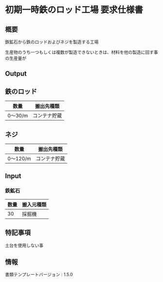 # 初期一時鉄のロッド工場 要求仕様書

## 概要
鉄鉱石から鉄のロッドおよびネジを製造する工場

生産物のうち一つもしくは複数が製造できないときは、材料を他の製造に回す事の生産量が

## Output
## 鉄のロッド
|数量|搬出先種類|
|---|---|
|0～30/m |コンテナ貯蔵|

## ネジ
|数量|搬出先種類|
|---|---|
|0～120/m |コンテナ貯蔵|

## Input
### 鉄鉱石
|数量|搬入元種類|
|---|---|
|30|採掘機|

## 特記事項
土台を使用しない事

## 情報
書類テンプレートバージョン : 1.5.0
